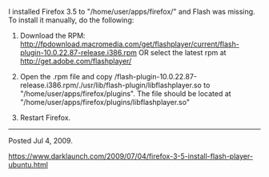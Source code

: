 I installed Firefox 3.5 to "/home/user/apps/firefox/" and Flash was missing. To install it manually, do the following:

1. Download the RPM: http://fpdownload.macromedia.com/get/flashplayer/current/flash-plugin-10.0.22.87-release.i386.rpm OR select the latest rpm at http://get.adobe.com/flashplayer/

2. Open the .rpm file and copy /flash-plugin-10.0.22.87-release.i386.rpm/./usr/lib/flash-plugin/libflashplayer.so to "/home/user/apps/firefox/plugins". The file should be located at "/home/user/apps/firefox/plugins/libflashplayer.so"

3. Restart Firefox.

---

Posted Jul 4, 2009.

https://www.darklaunch.com/2009/07/04/firefox-3-5-install-flash-player-ubuntu.html